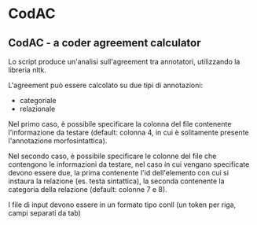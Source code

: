 # CodAC
CodAC - a coder agreement calculator
---
Lo script produce un'analisi sull'agreement tra annotatori, utilizzando la libreria nltk.

L'agreement può essere calcolato su due tipi di annotazioni:
- categoriale
- relazionale

Nel primo caso, è possibile specificare la colonna del file contenente l'informazione da testare (default: colonna 4, in cui è solitamente presente l'annotazione morfosintattica).

Nel secondo caso, è possibile specificare le colonne del file che contengono le informazioni da testare, nel caso in cui vengano specificate devono essere due, la prima contenente l'id dell'elemento con cui si instaura la relazione (es. testa sintattica), la seconda contenente la categoria della relazione (default: colonne 7 e 8).

I file di input devono essere in un formato tipo conll (un token per riga, campi separati da tab)
